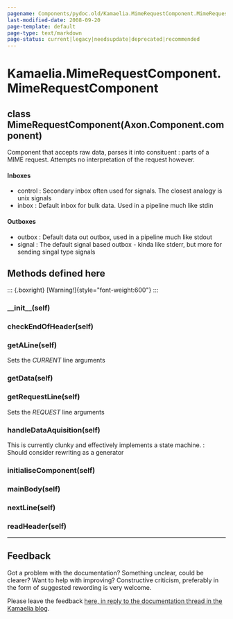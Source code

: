 ```yaml
---
pagename: Components/pydoc.old/Kamaelia.MimeRequestComponent.MimeRequestComponent
last-modified-date: 2008-09-20
page-template: default
page-type: text/markdown
page-status: current|legacy|needsupdate|deprecated|recommended
---
```

Kamaelia.MimeRequestComponent.MimeRequestComponent
==================================================

class MimeRequestComponent(Axon.Component.component)
----------------------------------------------------

Component that accepts raw data, parses it into consituent
:   parts of a MIME request. Attempts no interpretation of the request
    however.

#### Inboxes

-   control : Secondary inbox often used for signals. The closest
    analogy is unix signals
-   inbox : Default inbox for bulk data. Used in a pipeline much like
    stdin

#### Outboxes

-   outbox : Default data out outbox, used in a pipeline much like
    stdout
-   signal : The default signal based outbox - kinda like stderr, but
    more for sending singal type signals

Methods defined here
--------------------

::: {.boxright}
[Warning!]{style="font-weight:600"}
:::

### \_\_init\_\_(self)

### checkEndOfHeader(self)

### getALine(self)

Sets the *CURRENT* line arguments

### getData(self)

### getRequestLine(self)

Sets the *REQUEST* line arguments

### handleDataAquisition(self)

This is currently clunky and effectively implements a state machine.
:   Should consider rewriting as a generator

### initialiseComponent(self)

### mainBody(self)

### nextLine(self)

### readHeader(self)

------------------------------------------------------------------------

Feedback
--------

Got a problem with the documentation? Something unclear, could be
clearer? Want to help with improving? Constructive criticism, preferably
in the form of suggested rewording is very welcome.

Please leave the feedback [here, in reply to the documentation thread in
the Kamaelia
blog](http://kamaelia.sourceforge.net/cgi-bin/blog/blog.cgi?rm=addpostcomment&postid=1131454685).
